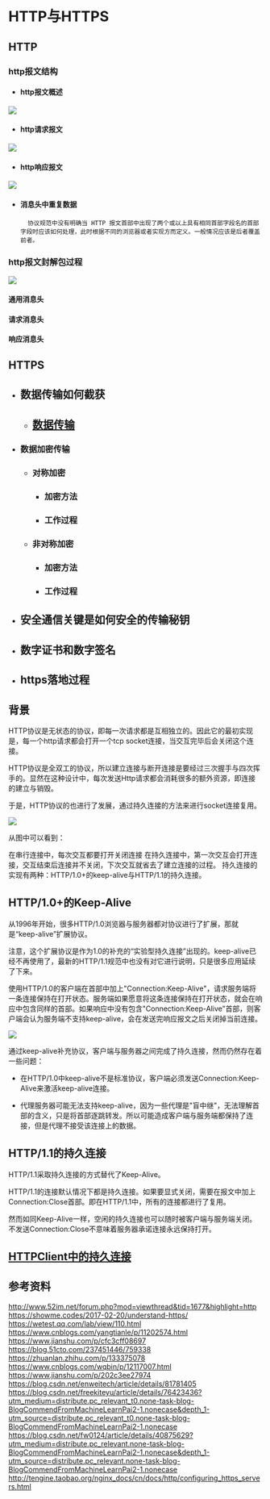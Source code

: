 # HTTP与HTTPS
## HTTP
### http报文结构
* #### http报文概述
![](images/http&https-protocol-0.jpg)
* #### http请求报文
![](images/http&https-protocol-request.jpg)
* #### http响应报文
![](images/http&https-protocol-response.jpg)
* #### 消息头中重复数据
  ```
    协议规范中没有明确当 HTTP 报文首部中出现了两个或以上具有相同首部字段名的首部字段时应该如何处理，此时根据不同的浏览器或者实现方而定义。一般情况应该是后者覆盖前者。
  ```

### http报文封解包过程
![](images/http&https-packet.jpg)
#### 通用消息头

#### 请求消息头

#### 响应消息头

## HTTPS

* ## 数据传输如何截获

  * ## [数据传输](network/basic/01-network.md)
* ### 数据加密传输

  * ### 对称加密

    * ### 加密方法
    * ### 工作过程
  * ### 非对称加密

    * ### 加密方法
    * ### 工作过程
* ## 安全通信关键是如何安全的传输秘钥
* ## 数字证书和数字签名

* ## https落地过程

## 背景
HTTP协议是无状态的协议，即每一次请求都是互相独立的。因此它的最初实现是，每一个http请求都会打开一个tcp socket连接，当交互完毕后会关闭这个连接。

HTTP协议是全双工的协议，所以建立连接与断开连接是要经过三次握手与四次挥手的。显然在这种设计中，每次发送Http请求都会消耗很多的额外资源，即连接的建立与销毁。

于是，HTTP协议的也进行了发展，通过持久连接的方法来进行socket连接复用。

![](images/http-keep-alive-0.png)

从图中可以看到：

在串行连接中，每次交互都要打开关闭连接
在持久连接中，第一次交互会打开连接，交互结束后连接并不关闭，下次交互就省去了建立连接的过程。
持久连接的实现有两种：HTTP/1.0+的keep-alive与HTTP/1.1的持久连接。

## HTTP/1.0+的Keep-Alive

从1996年开始，很多HTTP/1.0浏览器与服务器都对协议进行了扩展，那就是“keep-alive”扩展协议。

注意，这个扩展协议是作为1.0的补充的“实验型持久连接”出现的。keep-alive已经不再使用了，最新的HTTP/1.1规范中也没有对它进行说明，只是很多应用延续了下来。

使用HTTP/1.0的客户端在首部中加上"Connection:Keep-Alive"，请求服务端将一条连接保持在打开状态。服务端如果愿意将这条连接保持在打开状态，就会在响应中包含同样的首部。如果响应中没有包含"Connection:Keep-Alive"首部，则客户端会认为服务端不支持keep-alive，会在发送完响应报文之后关闭掉当前连接。

![](images/http-keep-alive-1.png)

通过keep-alive补充协议，客户端与服务器之间完成了持久连接，然而仍然存在着一些问题：

- 在HTTP/1.0中keep-alive不是标准协议，客户端必须发送Connection:Keep-Alive来激活keep-alive连接。

- 代理服务器可能无法支持keep-alive，因为一些代理是"盲中继"，无法理解首部的含义，只是将首部逐跳转发。所以可能造成客户端与服务端都保持了连接，但是代理不接受该连接上的数据。

## HTTP/1.1的持久连接

HTTP/1.1采取持久连接的方式替代了Keep-Alive。

HTTP/1.1的连接默认情况下都是持久连接。如果要显式关闭，需要在报文中加上Connection:Close首部。即在HTTP/1.1中，所有的连接都进行了复用。

然而如同Keep-Alive一样，空闲的持久连接也可以随时被客户端与服务端关闭。不发送Connection:Close不意味着服务器承诺连接永远保持打开。

## [HTTPClient中的持久连接](../httpclient/http-connect-polling.md)

## 参考资料
http://www.52im.net/forum.php?mod=viewthread&tid=1677&highlight=http
https://showme.codes/2017-02-20/understand-https/
https://wetest.qq.com/lab/view/110.html
https://www.cnblogs.com/yangtianle/p/11202574.html
https://www.jianshu.com/p/cfc3cff08697
https://blog.51cto.com/237451446/759338
https://zhuanlan.zhihu.com/p/133375078
https://www.cnblogs.com/wqbin/p/12117007.html
https://www.jianshu.com/p/202c3ee27974
https://blog.csdn.net/enweitech/article/details/81781405
https://blog.csdn.net/freekiteyu/article/details/76423436?utm_medium=distribute.pc_relevant_t0.none-task-blog-BlogCommendFromMachineLearnPai2-1.nonecase&depth_1-utm_source=distribute.pc_relevant_t0.none-task-blog-BlogCommendFromMachineLearnPai2-1.nonecase
https://blog.csdn.net/fw0124/article/details/40875629?utm_medium=distribute.pc_relevant.none-task-blog-BlogCommendFromMachineLearnPai2-1.nonecase&depth_1-utm_source=distribute.pc_relevant.none-task-blog-BlogCommendFromMachineLearnPai2-1.nonecase
http://tengine.taobao.org/nginx_docs/cn/docs/http/configuring_https_servers.html

